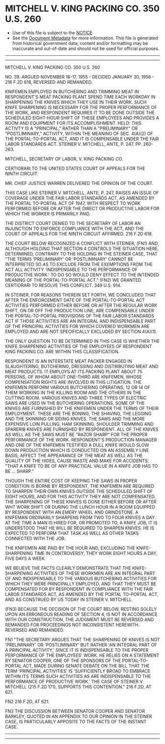 ---
---

# MITCHELL V. KING PACKING CO. 350 U.S. 260

* Use of this file is subject to the [NOTICE](https://github.com/publicdocs/notice/blob/master/NOTICE)
* See the [Document Metadata](../../../) for more information.
  This file is generated from historical government data; content and/or formatting may be inaccurate and out-of-date and should not be used for official purposes.

----------
----------

MITCHELL V. KING PACKING CO. 350 U.S. 260

NO. 39.  ARGUED NOVEMBER 16-17, 1955 - DECIDED JANUARY 30, 1956 - 216 F.2D 618, REVERSED AND REMANDED.

KNIFEMEN EMPLOYED IN BUTCHERING AND TRIMMING MEAT IN RESPONDENT'S MEAT PACKING PLANT SPEND TIME EACH WORKDAY IN SHARPENING THE KNIVES WHICH THEY USE IN THEIR WORK.  SUCH KNIFE SHARPENING IS NECESSARY FOR THE PROPER PERFORMANCE OF THE WORK, AND RESPONDENT REQUIRES IT TO BE DONE OUTSIDE THE SCHEDULED EIGHT-HOUR SHIFT OF THESE EMPLOYEES AND PROVIDES A ROOM AND EQUIPMENT FOR ITS ACCOMPLISHMENT.  HELD:  THIS ACTIVTY IS A "PRINCIPAL," RATHER THAN A "PRELIMINARY" OR "POSTLIMINARY," ACTIVITY, WITHIN THE MEANING OF SEC. 4(A)(2) OF THE PORTAL-TO-PORTAL ACT, AND IT IS COMPENSABLE UNDER THE FAIR LABOR STANDARDS ACT.  STEINER V. MITCHELL, ANTE, P. 247.  PP. 260-263.

MITCHELL, SECRETARY OF LABOR, V. KING PACKING CO.

CERTIORARI TO THE UNITED STATES COURT OF APPEALS FOR THE NINTH CIRCUIT.

MR. CHIEF JUSTICE WARREN DELIVERED THE OPINION OF THE COURT.

THIS CASE LIKE STEINER V. MITCHELL, ANTE, P. 247, RAISES AN ISSUE OF COVERAGE UNDER THE FAIR LABOR STANDARDS ACT, AS AMENDED BY THE PORTAL TO-PORTAL ACT OF 1947, WITH RESPECT TO WORK PERFORMED BEFORE OR AFTER THE DIRECT OR PRODUCTIVE LABOR FOR WHICH THE WORKER IS PRIMARILY PAID.

THE DISTRICT COURT DENIED TO THE SECRETARY OF LABOR AN INJUNCTION TO ENFORCE COMPLIANCE WITH THE ACT, AND THE COURT OF APPEALS FOR THE NINTH CIRCUIT AFFIRMED.  216 F.2D 618.

THE COURT BELOW RECOGNIZED A CONFLICT WITH STEINER, (FN1) AND, ALTHOUGH HOLDING THAT SECTION 4 CONTROLS THE SITUATION HERE, DETERMINED, CONTRARY TO THE HOLDING IN THE STEINER CASE, THAT "THE TERMS 'PRELIMINARY' OR 'POSTLIMINARY' CANNOT BE INTERPRETED SO AS TO EXCLUDE FROM THE EXEMPTIONS FROM THE ACT ALL ACTIVITY 'INDISPENSABLE TO THE PERFORMANCE OF PRODUCTIVE WORK.'  TO DO SO WOULD DENY EFFECT TO THE INTENDED MEANING OF THE PORTAL-TO-PORTAL ACT."  (FN2)  WE GRANTED CERTIORARI TO RESOLVE THIS CONFLICT.  349 U.S. 914.

IN STEINER, FOR REASONS THEREIN SET FORTH, WE CONCLUDED THAT AFTER THE ENFORCEMENT DATE OF THE PORTAL-TO-PORTAL ACT ACTIVITIES PERFORMED EITHER BEFORE OR AFTER THE REGULAR WORK SHIFT, ON OR OFF THE PRODUCTION LINE, ARE COMPENSABLE UNDER THE PORTAL-TO-PORTAL PROVISIONS OF THE FAIR LABOR STANDARDS ACT IF THOSE ACTIVITIES ARE AN INTEGRAL AND INDISPENSABLE PART OF THE PRINCIPAL ACTIVITIES FOR WHICH COVERED WORKMEN ARE EMPLOYED AND ARE NOT SPECIFICALLY EXCLUDED BY SECTION 4(A)(1).

THE ONLY QUESTION TO BE DETERMINED IN THIS CASE IS WHETHER THE KNIFE SHARPENING ACTIVITIES OF THE EMPLOYEES OF RESPONDENT KING PACKING CO. ARE WITHIN THIS CLASSIFICATION.

RESPONDENT IS AN INTERSTATE MEAT PACKER ENGAGED IN SLAUGHTERING, BUTCHERING, DRESSING AND DISTRIBUTING MEAT AND MEAT PRODUCTS.  IT EMPLOYS AT ITS PACKING PLANT ABOUT 75 PERSONS, OF WHOM ABOUT ONE-THIRD ARE KNIFEMEN, WHOSE COMPENSATION RIGHTS ARE INVOLVED IN THIS LITIGATION.  THE KNIFEMEN PERFORM VARIOUS BUTCHERING OPERATINS, 12 OR 14 OF THEM WORKING IN THE KILLING ROOM AND THE OTHERS IN THE CUTTING ROOM.  VARIOUS KNIVES AND THREE TYPES OF ELECTRIC SAWS ARE USED IN THE BUTCHERING OPERATIONS.  SOME OF THE KNIVES ARE FURNISHED BY THE KNIFEMEN UNDER THE TERMS OF THEIR EMPLOYMENT.  THESE ARE THE BONING, THE SHAVING, THE LEGGING AND THE SKINNING OR SIDING KNIVES.  THE SAWS AND THE MORE EXPENSIVE LOIN PULLING, HAM SKINNING, SHOULDER TRIMMING AND SPARERIB KNIVES ARE FURNISHED BY RESPONDENT.  ALL OF THE KNIVES AS WELL AS THE SAWS MUST BE "RAZOR SHARP" FOR THE PROPER PERFORMANCE OF THE WORK.  RESPONDENT'S PRODUCTION MANAGER AND ONE OF THE KNIFEMEN TESTIFIED A DULL KNIFE WOULD SLOW DOWN PRODUCTION WHICH IS CONDUCTED ON AN ASSEMBLY LINE BASIS, AFFECT THE APPEARANCE OF THE MEAT AS WELL AS THE QUALITY OF THE HIDES, CAUSE WASTE AND MAKE FOR ACCIDENTS; "THAT A KNIFE TO BE OF ANY PRACTICAL VALUE IN A KNIFE JOB HAS TO BE  ... SHARP."

THOUGH THE ENTIRE COST OF KEEPING THE SAWS IN PROPER CONDITION IS BORNE BY RESPONDENT, THE KNIFEMEN ARE REQUIRED TO SHARPEN THEIR OWN KNIVES OUTSIDE THE SCHEDULED SHIFT OF EIGHT HOURS, AND FOR THIS ACTIVITY THEY ARE NOT COMPENSATED.  THE SHARPENING OF THESE KNIVES IS DONE EITHER BEFORE OR AFTER WHT WORK SHIFT OR DURING THE LUNCH HOUR IN A ROOM EQUIPPED BY RESPONDENT WITH AN EMERY WHEEL AND GRINDSTONE.  A KNIFEMAN ORDINARILY SHARPENS FROM TWO TO FOUR KNIVES A DAY.  AT THE TIME A MAN IS HIRED FOR, OR PROMOTED TO, A KNIFE JOB, IT IS UNDERSTOOD THAT HE WILL BE REQUIRED TO SHARPEN KNIVES.   HE IS EXPECTED TO PERFORM THAT TASK AS WELL AS OTHER TASKS CONNECTED WITH THE JOB.

THE KNIFEMEN ARE PAID BY THE HOUR AND, EXCLUDING THE KNIFE-SHARPENING TIME IN CONTROVERSY, THEY WORK EIGHT HOURS A DAY, FIVE DAYS A WEEK.

WE BELIEVE THE FACTS CLEARLY DEMONSTRATE THAT THE KNIFE-SHARPENING ACTIVITIES OF THESE WORKMEN ARE AN INTEGRAL PART OF AND INDISPENSABLE TO THE VARIOUS BUTCHERING ACTIVITIES FOR WHICH THEY WERE PRINCIPALLY EMPLOYED, AND THAT THEY MUST BE COMPENSATED FOR BY RESPONDENT IN COMPLIANCE WITH THE FAIR LABOR STANDARDS ACT, AS AMENDED BY THE PORTAL TO-PORTAL ACT, AND AS CONSTRUED BY US TODAY IN STEINER V. MITCHELL.

(FN3)  BECAUSE THE DECISION OF THE COURT BELOW, RESTING SOLELY UPON AN ERRONEOUS READING OF SECTION 4, IS NOT IN ACCORDANCE WITH OUR CONSTRUCTION, THE JUDGMENT MUST BE REVERSED AND REMANDED FOR PROCEEDINGS NOT INCONSISTENT HEREWITH.  REVERSED AND REMANDED.

FN1  "THE SECRETARY ARGUES THAT THE SHARPENING OF KNIVES IS NOT 'PRELIMINARY' OR 'POSTLIMINARY' BUT RATHER 'AN INTEGRAL PART OF A PRINCIPAL ACTIVITY,' SINCE IT IS INDISPENSABLE TO THE PROPER PERFORMANCE OF THE EMPLOYEES' WORK.  HE RELIES ON A STATEMENT BY SENATOR COOPER, ONE OF THE SPONSORS OF THE PORTAL-TO-PORTAL ACT, MADE DURING SENATE DEBATE ON THE BILL THAT THE TERM 'PRINCIPAL ACTIVITIES' IS 'SUFFICIENTLY BROAD TO EMBRACE WITHIN ITS TERMS SUCH ACTIVITIES AS ARE INDISPENSABLE TO THE PERFORMANCE OF PRODUCTIVE WORK.'  THE CASE OF STEINER V. MITCHELL (215 F.2D 171), SUPPORTS THIS CONTENTION."  216 F.2D, AT 621.

FN2  216 F.2D, AT 621.

FN3  THE DISCUSSION BETWEEN SENATOR COOPER AND SENATOR BARKLEY, QUOTED IN AN APPENDIX TO OUR OPINION IN THE STEINER CASE, IS PARTICULARLY APPOSITE TO THE FACTS OF THE INSTANT CASE.


----------
----------

